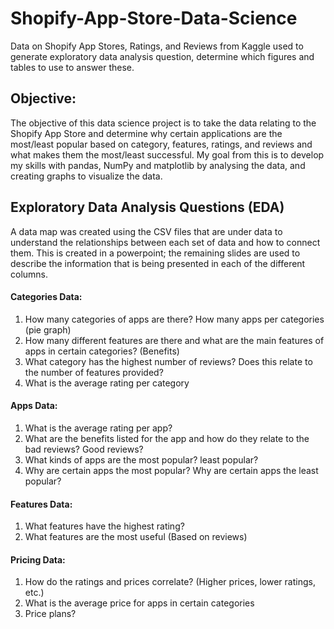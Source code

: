# Shopify-App-Store-Data-Science
Data on Shopify App Stores, Ratings, and Reviews from Kaggle used to generate exploratory data analysis question, determine which figures and tables to use to answer these. 

## Objective:
The objective of this data science project is to take the data relating to the Shopify App Store and determine why certain applications are the most/least popular based on category, features, ratings, and reviews and what makes them the most/least successful. My goal from this is to develop my skills with pandas, NumPy and matplotlib by analysing the data, and creating graphs to visualize the data.

## Exploratory Data Analysis Questions (EDA)
A data map was created using the CSV files that are under data to understand the relationships between each set of data and how to connect them. This is created in a powerpoint; the remaining slides are used to describe the information that is being presented in each of the different columns. 
#### Categories Data:
1. How many categories of apps are there? How many apps per categories (pie graph)
2. How many different features are there and what are the main features of apps in certain categories? (Benefits)
3. What category has the highest number of reviews? Does this relate to the number of features provided?
4. What is the average rating per category 

#### Apps Data:
1. What is the average rating per app?
2. What are the benefits listed for the app and how do they relate to the bad reviews? Good reviews?
3. What kinds of apps are the most popular? least popular?
4. Why are certain apps the most popular? Why are certain apps the least popular? 

#### Features Data:
1. What features have the highest rating?
2. What features are the most useful (Based on reviews)

#### Pricing Data:
1. How do the ratings and prices correlate? (Higher prices, lower ratings, etc.)
2. What is the average price for apps in certain categories 
3. Price plans? 
